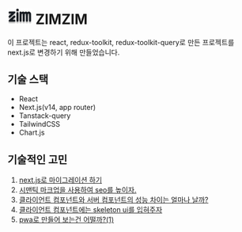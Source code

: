 # <img src="public/icon/icon.svg" alt="ZIMZIM" width="50" color="black"/> ZIMZIM

이 프로젝트는 react, redux-toolkit, redux-toolkit-query로 만든 프로젝트를 next.js로 변경하기 위해 만들었습니다.

## 기술 스택

- React
- Next.js(v14, app router)
- Tanstack-query
- TailwindCSS
- Chart.js

## 기술적인 고민

1. [next.js로 마이그레이션 하기](https://ramirami.tistory.com/203)
2. [시맨틱 마크업을 사용하여 seo를 높이자.](https://ramirami.tistory.com/204)
3. [클라이언트 컴포넌트와 서버 컴포넌트의 성능 차이는 얼마나 날까?](https://ramirami.tistory.com/205)
4. [클라이언트 컴포넌트에는 skeleton ui를 입혀주자](https://ramirami.tistory.com/206)
5. [pwa로 만들어 보는건 어떨까?(1)](https://ramirami.tistory.com/207)
